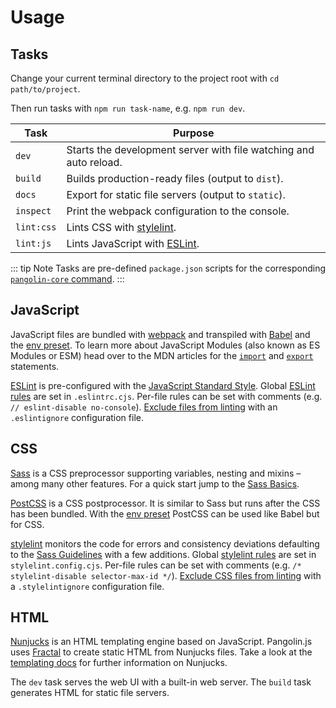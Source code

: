 # Usage

## Tasks

Change your current terminal directory to the project root with `cd path/to/project`.

Then run tasks with `npm run task-name`, e.g. `npm run dev`.

| Task       | Purpose                                                           |
|------------|-------------------------------------------------------------------|
| `dev`      | Starts the development server with file watching and auto reload. |
| `build`    | Builds production-ready files (output to `dist`).                 |
| `docs`     | Export for static file servers (output to `static`).              |
| `inspect`  | Print the webpack configuration to the console.                   |
| `lint:css` | Lints CSS with [stylelint](https://stylelint.io).                 |
| `lint:js`  | Lints JavaScript with [ESLint](https://eslint.org).               |

::: tip Note
Tasks are pre-defined `package.json` scripts for the corresponding
[`pangolin-core` command](pangolin-core.md).
:::

## JavaScript

JavaScript files are bundled with [webpack](https://webpack.js.org) and transpiled with [Babel](https://babeljs.io) and the [env preset](https://babeljs.io/docs/en/babel-preset-env). To learn more about JavaScript Modules (also known as ES Modules or ESM) head over to the MDN articles for the [`import`](https://developer.mozilla.org/en-US/docs/Web/JavaScript/Reference/Statements/import) and [`export`](https://developer.mozilla.org/en-US/docs/Web/JavaScript/Reference/Statements/export) statements.

[ESLint](http://eslint.org) is pre-configured with the [JavaScript Standard Style](https://standardjs.com). Global [ESLint rules](http://eslint.org/docs/rules/) are set in `.eslintrc.cjs`. Per-file rules can be set with comments (e.g. `// eslint-disable no-console`). [Exclude files from linting](http://eslint.org/docs/user-guide/configuring#ignoring-files-and-directories) with an `.eslintignore` configuration file.

## CSS

[Sass](http://sass-lang.com) is a CSS preprocessor supporting variables, nesting and mixins – among many other features. For a quick start jump to the [Sass Basics](http://sass-lang.com/guide).

[PostCSS](https://postcss.org) is a CSS postprocessor. It is similar to Sass but runs after the CSS has been bundled. With the [env preset](https://preset-env.cssdb.org/) PostCSS can be used like Babel but for CSS.

[stylelint](http://stylelint.io) monitors the code for errors and consistency deviations defaulting to the [Sass Guidelines](https://github.com/bjankord/stylelint-config-sass-guidelines) with a few additions. Global [stylelint rules](http://stylelint.io/user-guide/rules/) are set in `stylelint.config.cjs`. Per-file rules can be set with comments (e.g. `/* stylelint-disable selector-max-id */`). [Exclude CSS files from linting](http://stylelint.io/user-guide/configuration/#stylelintignore) with a `.stylelintignore` configuration file.

## HTML

[Nunjucks](https://mozilla.github.io/nunjucks/) is an HTML templating engine based on JavaScript. Pangolin.js uses [Fractal](https://fractal.build) to create static HTML from Nunjucks files. Take a look at the [templating docs](https://mozilla.github.io/nunjucks/templating.html)
for further information on Nunjucks.

The `dev` task serves the web UI with a built-in web server. The `build` task generates HTML for static file servers.
